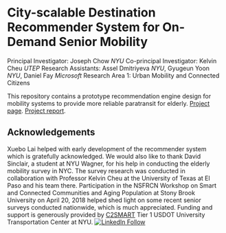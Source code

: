 # City-scalable Destination Recommender System for On-Demand Senior Mobility

Principal Investigator: Joseph Chow *NYU*
Co-principal Investigator: Kelvin Cheu *UTEP*
Research Assistants: Assel Dmitriyeva *NYU*, Gyugeun Yoon *NYU*, Daniel Fay *Microsoft* 
Research Area 1: Urban Mobility and Connected Citizens

This repository contains a prototype recommendation engine design for mobility systems to provide more reliable paratransit for elderly. 
[Project page](http://c2smart.engineering.nyu.edu/2018/02/20/city-scalable-destination-recommender-system-for-on-demand-senior-mobility-new-2/).
[Project report](http://c2smart.engineering.nyu.edu/wp-content/uploads/2019/01/C2SMART_Destination_Recommender_System_Report.pdf).

## Acknowledgements
Xuebo Lai helped with early development of the recommender system which is gratefully acknowledged. We would also like to thank David Sinclair, a student at NYU Wagner, for his help in conducting the elderly mobility survey in NYC. The survey research was conducted in collaboration with Professor Kelvin Cheu at the University of Texas at El Paso and his team there. Participation in the NSFRCN Workshop on Smart and Connected Communities and Aging Population at Stony Brook University on April 20, 2018 helped shed light on some recent senior surveys conducted nationwide, which is much appreciated. Funding and support is generously provided by [C2SMART](http://c2smart.engineering.nyu.edu/) Tier 1 USDOT University Transportation Center at NYU. 
[![LinkedIn Follow](https://img.shields.io/badge/LinkedIn-Follow-blue.svg)](https://www.linkedin.com/groups/7040021/)
